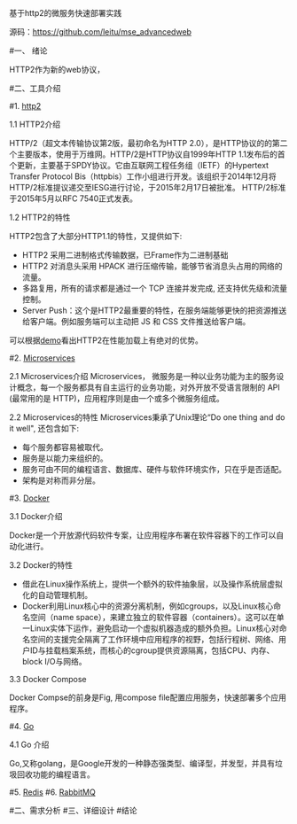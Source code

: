 基于http2的微服务快速部署实践

源码：https://github.com/leitu/mse_advancedweb

#一、 绪论

HTTP2作为新的web协议，


#二、工具介绍


#1. [http2](https://en.wikipedia.org/wiki/HTTP%2F2)

1.1 HTTP2介绍

HTTP/2（超文本传输协议第2版，最初命名为HTTP 2.0），是HTTP协议的的第二个主要版本，使用于万维网。HTTP/2是HTTP协议自1999年HTTP 1.1发布后的首个更新，主要基于SPDY协议。它由互联网工程任务组（IETF）的Hypertext Transfer Protocol Bis（httpbis）工作小组进行开发。该组织于2014年12月将HTTP/2标准提议递交至IESG进行讨论，于2015年2月17日被批准。 HTTP/2标准于2015年5月以RFC 7540正式发表。

1.2 HTTP2的特性

HTTP2包含了大部分HTTP1.1的特性，又提供如下:

* HTTP2 采用二进制格式传输数据，已Frame作为二进制基础
* HTTP2 对消息头采用 HPACK 进行压缩传输，能够节省消息头占用的网络的流量。
* 多路复用，所有的请求都是通过一个 TCP 连接并发完成, 还支持优先级和流量控制。
* Server Push：这个是HTTP2最重要的特性，在服务端能够更快的把资源推送给客户端。例如服务端可以主动把 JS 和 CSS 文件推送给客户端。

可以根据[demo](https://http2.akamai.com/demo)看出HTTP2在性能加载上有绝对的优势。

#2. [Microservices](https://en.wikipedia.org/wiki/Microservices)

2.1 Microservices介绍
Microservices， 微服务是一种以业务功能为主的服务设计概念，每一个服务都具有自主运行的业务功能，对外开放不受语言限制的 API (最常用的是 HTTP)，应用程序则是由一个或多个微服务组成。

2.2 Microservices的特性
Microservices秉承了Unix理论“Do one thing and do it well", 还包含如下:

* 每个服务都容易被取代。
* 服务是以能力来组织的。
* 服务可由不同的编程语言、数据库、硬件与软件环境实作，只在乎是否适配。
* 架构是对称而非分层。

#3. [Docker](https://en.wikipedia.org/wiki/Docker_(software))

3.1 Docker介绍

Docker是一个开放源代码软件专案，让应用程序布署在软件容器下的工作可以自动化进行。

3.2 Docker的特性

* 借此在Linux操作系统上，提供一个额外的软件抽象层，以及操作系统层虚拟化的自动管理机制。
* Docker利用Linux核心中的资源分离机制，例如cgroups，以及Linux核心命名空间（name space），来建立独立的软件容器（containers）。这可以在单一Linux实体下运作，避免启动一个虚拟机器造成的额外负担。Linux核心对命名空间的支援完全隔离了工作环境中应用程序的视野，包括行程树、网络、用户ID与挂载档案系统，而核心的cgroup提供资源隔离，包括CPU、内存、block I/O与网络。

3.3 Docker Compose

Docker Compse的前身是Fig, 用compose file配置应用服务，快速部署多个应用程序。

#4. [Go](https://en.wikipedia.org/wiki/Go_(programming_language))

4.1 Go 介绍

Go,又称golang，是Google开发的一种静态强类型、编译型，并发型，并具有垃圾回收功能的编程语言。


#5. [Redis]()
#6. [RabbitMQ]()

#二、需求分析
#三、详细设计
#结论



